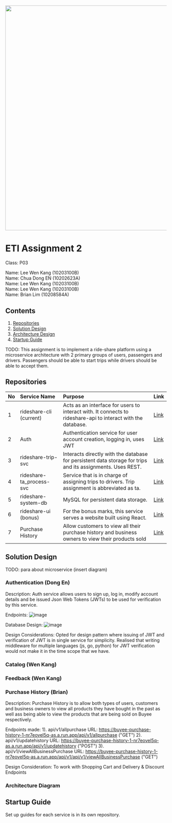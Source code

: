 <h1><p align="center"><img src="https://user-images.githubusercontent.com/73012553/208285088-63810daf-d821-41fb-b39f-5f0852b0cc54.png" width="700" /></p></h1>

# ETI Assignment 2

Class: P03<br />

Name: Lee Wen Kang (10203100B)<br />
Name: Chua Dong EN (10202623A)<br />
Name: Lee Wen Kang (10203100B)<br />
Name: Lee Wen Kang (10203100B)<br />
Name: Brian Lim (10208584A)<br />

## Contents

1. [Repositories](#Repositories)
2. [Solution Design](#Solution-Architecture)
3. [Architecture Design](#Solution-Architecture)
4. [Startup Guide](#Startup-Guide)

TODO: This assignment is to implement a ride-share platform using a microservice architecture with 2 primary groups of users, passengers and drivers. Passengers should be able to start trips while drivers should be able to accept them.

## Repositories

| No  | Service Name             | Purpose                                                                                                      | Link                                                             |
| :-- | :----------------------- | :----------------------------------------------------------------------------------------------------------- | :--------------------------------------------------------------- |
| 1   | rideshare-cli (current)  | Acts as an interface for users to interact with. It connects to rideshare-api to interact with the database. | [Link](https://github.com/NPLeeWenKang/rideshare-cli)            |
| 2   | Auth    | Authentication service for user account creation, logging in, uses JWT      | [Link](https://github.com/ETI-GroupE/auth)    |
| 3   | rideshare-trip-svc       | Interacts directly with the database for persistent data storage for trips and its assignments. Uses REST.   | [Link](https://github.com/NPLeeWenKang/rideshare-trip-svc)       |
| 4   | rideshare-ta_process-svc | Service that is in charge of assigning trips to drivers. Trip assignment is abbreviated as ta.               | [Link](https://github.com/NPLeeWenKang/rideshare-ta_process-svc) |
| 5   | rideshare-system-db      | MySQL for persistent data storage.                                                                           | [Link](https://github.com/NPLeeWenKang/rideshare-system-db)      |
| 6   | rideshare-ui (bonus)     | For the bonus marks, this service serves a website built using React.                                        | [Link](https://github.com/NPLeeWenKang/rideshare-ui)             |
| 7   | Purchase History         | Allow customers to view all their purchase history and business owners to view their products sold           | [Link](https://github.com/ETI-GroupE/purchase-history)           |

## Solution Design

TODO: para about microservice (insert diagram)

### Authentication (Dong En)
Description: Auth service allows users to sign up, log in, modify account details and be issued Json Web Tokens (JWTs) to be used for verification by this service.

Endpoints:
![image](https://user-images.githubusercontent.com/73124349/217296810-8a3ce7c0-6326-4019-911f-92723b7119ec.png)

Database Design:
![image](https://user-images.githubusercontent.com/73124349/217296886-091916e8-54a4-40b3-92b2-9d18524b06f6.png)

Design Considerations: Opted for design pattern where issuing of JWT and verification of JWT is in single service for simplicity. Realised that writing middleware for multiple languages (js, go, python) for JWT verification would not make it in the time scope that we have.

### Catalog (Wen Kang)

### Feedback (Wen Kang)

### Purchase History (Brian)
Description: Purchase History is to allow both types of users, customers and business owners to view all products they have bought
in the past as well ass being able to view the products that are being sold on Buyee respectively.

Endpoints made: 
1). api/v1/allpurchase              URL: https://buyee-purchase-history-1-nr7eovel5q-as.a.run.app/api/v1/allpurchase                        ("GET")
2). api/v1/updatehistory            URL: https://buyee-purchase-history-1-nr7eovel5q-as.a.run.app/api/v1/updatehistory                      ("POST")
3). api/v1/viewAllBusinessPurchase   URL: https://buyee-purchase-history-1-nr7eovel5q-as.a.run.app/api/v1/api/v1/viewAllBusinessPurchase    ("GET")

Design Consideration: To work with Shopping Cart and Delivery & Discount Endpoints

### Architecture Diagram

## Startup Guide

Set up guides for each service is in its own repository.
